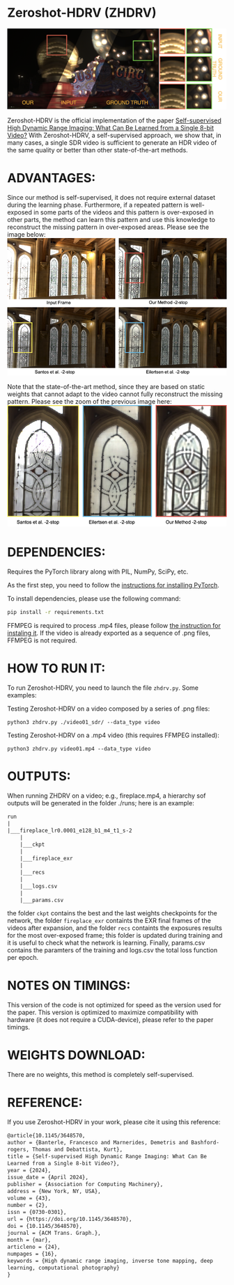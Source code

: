 Zeroshot-HDRV (ZHDRV)
=============
![HDR-VDP](images/teaser.png?raw=true "Zeroshot-HDRV")

Zeroshot-HDRV is the official implementation of the paper [Self-supervised High Dynamic Range Imaging: What Can Be Learned from a Single 8-bit Video?](https://doi.org/10.1145/3648570) With Zeroshot-HDRV, a self-supervised approach, we show that, in many cases, a single SDR video is sufficient to generate an HDR video of the same quality or better than other state-of-the-art methods.

ADVANTAGES:
============
Since our method is self-supervised, it does not require external dataset during the learning phase. Furthermore, if a repeated pattern is well-exposed in some parts of the videos and this pattern is over-exposed in other parts, the method can learn this pattern and use this knowledge to reconstruct the missing pattern in over-exposed areas. Please see the image below:
![HDR-VDP](images/example.png?raw=true "Zeroshot-HDRV")

Note that the state-of-the-art method, since they are based on static weights that cannot adapt to the video cannot fully reconstruct the missing pattern. Please see the zoom of the previous image here:
![HDR-VDP](images/zoom.png?raw=true "Zeroshot-HDRV")


DEPENDENCIES:
==============

Requires the PyTorch library along with PIL, NumPy, SciPy, etc.

As the first step, you need to follow the [instructions for installing PyTorch](http://pytorch.org/).

To install dependencies, please use the following command: 

```bash
pip install -r requirements.txt 
```

FFMPEG is required to process .mp4 files, please follow [the instruction for instaling it](https://ffmpeg.org/download.html).
If the video is already exported as a sequence of .png files, FFMPEG is not required.

HOW TO RUN IT:
==============
To run Zeroshot-HDRV, you need to launch the file ```zhdrv.py```. Some examples:

Testing Zeroshot-HDRV on a video composed by a series of .png files:

```
python3 zhdrv.py ./video01_sdr/ --data_type video
```

Testing Zeroshot-HDRV on a .mp4 video (this requires FFMPEG installed):

```
python3 zhdrv.py video01.mp4 --data_type video
```


OUTPUTS:
==============

When running ZHDRV on a video; e.g., fireplace.mp4, a hierarchy sof outputs will be generated in the folder ./runs; here is an example:

```
run
|
|___fireplace_lr0.0001_e128_b1_m4_t1_s-2
    |
    |___ckpt
    |
    |___fireplace_exr
    |
    |___recs
    |
    |___logs.csv
    |
    |___params.csv
```

the folder ```ckpt``` contains the best and the last weights checkpoints for the network, 
the folder ```fireplace_exr``` containts the EXR final frames of the videos after expansion, and
the folder ```recs``` containts the exposures results for the most over-exposed frame; this folder is updated during training and it is useful to
check what the network is learning. Finally, params.csv contains the paramters of the training and logs.csv the total loss function per epoch.


NOTES ON TIMINGS:
==============
This version of the code is not optimized for speed as the version used for the paper. This version is optimized to maximize compatibility with hardware (it does not require a CUDA-device), please refer to the paper timings.

WEIGHTS DOWNLOAD:
=================
There are no weights, this method is completely self-supervised.

REFERENCE:
==========

If you use Zeroshot-HDRV in your work, please cite it using this reference:

```
@article{10.1145/3648570,
author = {Banterle, Francesco and Marnerides, Demetris and Bashford-rogers, Thomas and Debattista, Kurt},
title = {Self-supervised High Dynamic Range Imaging: What Can Be Learned from a Single 8-bit Video?},
year = {2024},
issue_date = {April 2024},
publisher = {Association for Computing Machinery},
address = {New York, NY, USA},
volume = {43},
number = {2},
issn = {0730-0301},
url = {https://doi.org/10.1145/3648570},
doi = {10.1145/3648570},
journal = {ACM Trans. Graph.},
month = {mar},
articleno = {24},
numpages = {16},
keywords = {High dynamic range imaging, inverse tone mapping, deep learning, computational photography}
}
```
